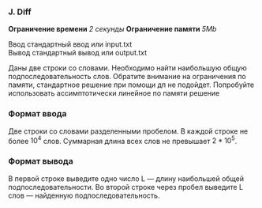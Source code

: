 ### J. Diff

**Ограничение времени**  *2 секунды*
**Ограничение памяти**    *5Mb*


Ввод 	стандартный ввод или input.txt  
Вывод 	стандартный вывод или output.txt  

Даны две строки со словами. Необходимо найти наибольшую общую подпоследовательность слов. Обратите внимание на ограничения по памяти, стандартное решение при помощи дп не подойдет. Попробуйте использовать ассимптотически линейное по памяти решение  

### **Формат ввода** 
Две строки со словами разделенными пробелом.
В каждой строке не более $10^4$ слов. Суммарная длина всех слов не превышает $2*10^5$.  

### **Формат вывода**  
В первой строке выведите одно число L — длину наибольшей общей подпоследовательности. Во второй строке через пробел выведите L слов — найденную подпоследовательность. 
